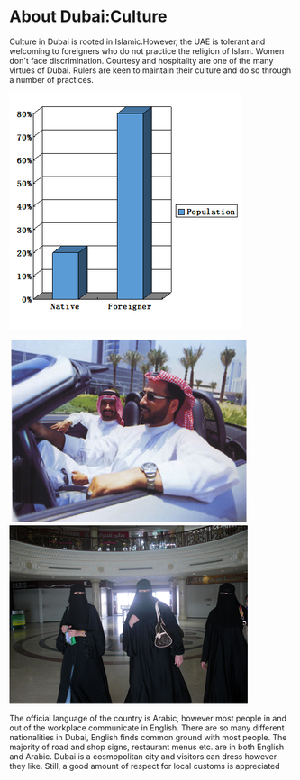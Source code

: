 # About Dubai:Culture

Culture in Dubai is rooted in Islamic.However, the UAE is tolerant and welcoming to foreigners who do not practice the religion of Islam. Women don't face discrimination. Courtesy and hospitality are one of the many virtues of Dubai. Rulers are keen to maintain their culture and do so through a number of practices.

![](../.gitbook/assets/P2.png)

![](../.gitbook/assets/P3.png) ![](../.gitbook/assets/P4.png)

The official language of the country is Arabic, however most people in and out of the workplace communicate in English. There are so many different nationalities in Dubai, English finds common ground with most people. The majority of road and shop signs, restaurant menus etc. are in both English and Arabic. Dubai is a cosmopolitan city and visitors can dress however they like. Still, a good amount of respect for local customs is appreciated
